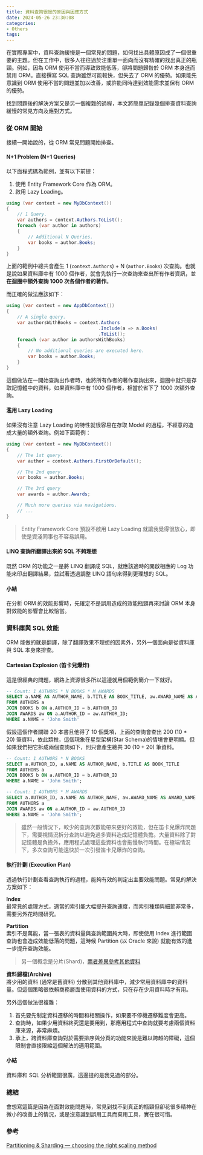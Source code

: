 ```yaml
---
title: 資料查詢很慢的原因與因應方式
date: 2024-05-26 23:30:08
categories:
- Others
tags:
---
```


在實際專案中，資料查詢緩慢是一個常見的問題，如何找出具體原因成了一個很重要的主題。但在工作中，很多人往往過於注重單一面向而沒有精確的找出真正的瓶頸。例如，因為 ORM 使用不當而導致效能低落，卻將問題歸咎於 ORM 本身進而禁用 ORM。直接撰寫 SQL 查詢雖然可能較快，但失去了 ORM 的優勢。如果能先意識到 ORM 使用不當的問題並加以改善，或許能同時達到效能需求並保有 ORM 的優勢。  

找到問題後的解決方案又是另一個複雜的過程，本文將簡單記錄幾個排查資料查詢緩慢的常見方向及應對方式。

<!--more-->

### 從 ORM 開始
接續一開始說的，從 ORM 常見問題開始排查。

#### N+1 Problem (N+1 Queries)
以下面程式碼為範例，並有以下前提：
1. 使用 Entity Framework Core 作為 ORM。
2. 啟用 Lazy Loading。

``` csharp
using (var context = new MyDbContext())
{
    // 1 Query.
    var authors = context.Authors.ToList();
    foreach (var author in authors)
    {
        // Additional N Queries.
        var books = author.Books;
    }
}
```

上面的範例中總共會產生 1 (`context.Authors`) + N (`author.Books`) 次查詢。也就是說如果資料庫中有 1000 個作者，就會先執行一次查詢來查出所有作者資訊，並**在迴圈中額外查詢 1000 次各個作者的著作**。  

而正確的做法應該如下：
``` csharp
using (var context = new AppDbContext())
{
    // A single query.
    var authorsWithBooks = context.Authors
                                  .Include(a => a.Books)
                                  .ToList();
    foreach (var author in authorsWithBooks)
    {
        // No additional queries are executed here.
        var books = author.Books;
    }
}
```
這個做法在一開始查詢出作者時，也將所有作者的著作查詢出來，迴圈中就只是存取記憶體中的資料，如果資料庫中有 1000 個作者，相當於省下了 1000 次額外查詢。

#### 濫用 Lazy Loading 
如果沒有注意 Lazy Loading 的特性就很容易在存取 Model 的過程，不經意的造成大量的額外查詢。例如下面範例：

``` csharp
using (var context = new MyDbContext())
{
    // The 1st query.
    var author = context.Authors.FirstOrDefault();

    // The 2nd query.
    var books = author.Books;

    // The 3rd query
    var awards = author.Awards;

    // Much more queries via navigations.
    // ...
}
```

> Entity Framework Core 預設不啟用 Lazy Loading 就讓我覺得很放心，即使是資淺同事也不容易誤用。

#### LINQ 查詢所翻譯出來的 SQL 不夠理想
既然 ORM 的功能之一是將 LINQ 翻譯成 SQL，就應該適時的開啟相應的 Log 功能來印出翻譯結果，並試著透過調整 LINQ 語句來得到更理想的 SQL。

#### 小結
在分析 ORM 的效能影響時，先確定不是誤用造成的效能瓶頸再來討論 ORM 本身對效能的影響會比較恰當。


### 資料庫與 SQL 效能
ORM 能做的就是翻譯，除了翻譯效果不理想的因素外，另外一個面向是從資料庫與 SQL 本身來排查。

#### Cartesian Explosion (笛卡兒爆炸)
這是很經典的問題，網路上資源很多所以這邊就用個範例簡介一下就好。

``` sql
-- Count: 1 AUTHORS * N BOOKS * M AWARDS
SELECT a.NAME AS AUTHOR_NAME, b.TITLE AS BOOK_TITLE, aw.AWARD_NAME AS AWARD_NAME
FROM AUTHORS a
JOIN BOOKS b ON a.AUTHOR_ID = b.AUTHOR_ID
JOIN AWARDS aw ON a.AUTHOR_ID = aw.AUTHOR_ID;
WHERE a.NAME = 'John Smith'
```

假設這個作者關聯 20 本書且他得了 10 個獎項，上面的查詢會查出 200 (10 * 20) 筆資料，依此類推，這個現象在星型架構(Star Schema)的情境會更明顯。但如果我們把它拆成兩個查詢如下，則只會產生總共 30 (10 + 20) 筆資料。
``` sql
-- Count: 1 AUTHORS * N BOOKS
SELECT a.AUTHOR_ID, a.NAME AS AUTHOR_NAME, b.TITLE AS BOOK_TITLE
FROM AUTHORS a
JOIN BOOKS b ON a.AUTHOR_ID = b.AUTHOR_ID
WHERE a.NAME = 'John Smith';
```

``` sql
-- Count: 1 AUTHORS * M AWARDS
SELECT a.AUTHOR_ID, a.NAME AS AUTHOR_NAME, aw.AWARD_NAME AS AWARD_NAME
FROM AUTHORS a
JOIN AWARDS aw ON a.AUTHOR_ID = aw.AUTHOR_ID
WHERE a.NAME = 'John Smith';
```

> 雖然一般情況下，較少的查詢次數能帶來更好的效能，但在笛卡兒爆炸問題下，需要視情況拆分查詢以避免過多資料造成記憶體負擔。大量資料除了對記憶體是負擔外，應用程式處理這些資料也會拖慢執行時間。在極端情況下，多次查詢可能遠快於一次引發笛卡兒爆炸的查詢。

#### 執行計劃 (Execution Plan)
透過執行計劃查看查詢執行的過程，能夠有效的判定出主要效能問題。常見的解決方案如下：

**Index**  
最常見的處理方式，適當的索引能大幅提升查詢速度，而索引種類與細節非常多，需要另外花時間研究。

**Partition**  
索引不是萬能，當一張表的資料量與查詢範圍夠大時，即使使用 Index 進行範圍查詢也會造成效能低落的問題，這時候 Partition (以 Oracle 來說) 就能有效的進一步提升查詢效能。

> 另一個概念是分片(Shard)，[兩者差異參考其他資料](https://medium.com/@_amanarora/partitioning-sharding-choosing-the-right-scaling-method-dbc6b2bec1d5)

**資料歸檔(Archive)**  
將少用的資料 (通常是舊資料) 分散到其他資料庫中，減少常用資料庫中的資料量。但這個策略很依賴商務層面使用資料的方式，只在存在少用資料時才有用。  

另外這個做法很複雜：
1. 首先要先制定資料遷移的時間和相關操作，如果要不停機遷移難度會更高。
2. 查詢時，如果少用資料終究還是要用到，那應用程式中查詢就要考慮兩個資料庫來源，非常麻煩。
3. 承上，跨資料庫查詢對於需要排序與分頁的功能來說是難以跨越的障礙，這個限制會直接限縮這個解法的適用範圍。

#### 小結
資料庫和 SQL 分析範圍很廣，這邊提的是我見過的部分。  

### 總結
會想寫這篇是因為在面對效能問題時，常見到找不到真正的瓶頸但卻花很多精神在微小的改善上的情況，或是沒意識到誤用工具而棄用工具，實在很可惜。  

### 參考
[Partitioning & Sharding — choosing the right scaling method](https://medium.com/@_amanarora/partitioning-sharding-choosing-the-right-scaling-method-dbc6b2bec1d5)  